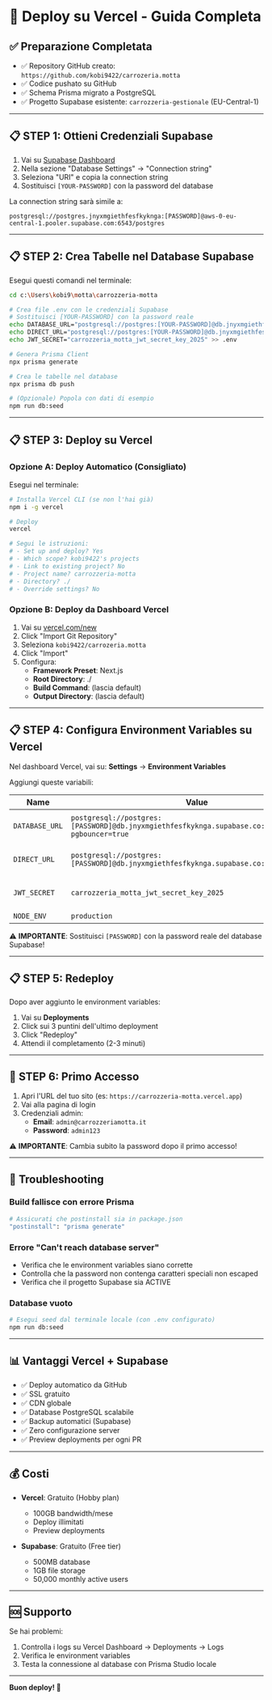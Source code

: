 # 🚀 Deploy su Vercel - Guida Completa

## ✅ Preparazione Completata

- ✅ Repository GitHub creato: `https://github.com/kobi9422/carrozeria.motta`
- ✅ Codice pushato su GitHub
- ✅ Schema Prisma migrato a PostgreSQL
- ✅ Progetto Supabase esistente: `carrozzeria-gestionale` (EU-Central-1)

---

## 📋 STEP 1: Ottieni Credenziali Supabase

1. Vai su [Supabase Dashboard](https://supabase.com/dashboard/project/jnyxmgiethfesfkyknga/settings/database)
2. Nella sezione "Database Settings" → "Connection string"
3. Seleziona "URI" e copia la connection string
4. Sostituisci `[YOUR-PASSWORD]` con la password del database

La connection string sarà simile a:
```
postgresql://postgres.jnyxmgiethfesfkyknga:[PASSWORD]@aws-0-eu-central-1.pooler.supabase.com:6543/postgres
```

---

## 📋 STEP 2: Crea Tabelle nel Database Supabase

Esegui questi comandi nel terminale:

```bash
cd c:\Users\kobi9\motta\carrozzeria-motta

# Crea file .env con le credenziali Supabase
# Sostituisci [YOUR-PASSWORD] con la password reale
echo DATABASE_URL="postgresql://postgres:[YOUR-PASSWORD]@db.jnyxmgiethfesfkyknga.supabase.co:6543/postgres?pgbouncer=true" > .env
echo DIRECT_URL="postgresql://postgres:[YOUR-PASSWORD]@db.jnyxmgiethfesfkyknga.supabase.co:5432/postgres" >> .env
echo JWT_SECRET="carrozzeria_motta_jwt_secret_key_2025" >> .env

# Genera Prisma Client
npx prisma generate

# Crea le tabelle nel database
npx prisma db push

# (Opzionale) Popola con dati di esempio
npm run db:seed
```

---

## 📋 STEP 3: Deploy su Vercel

### Opzione A: Deploy Automatico (Consigliato)

Esegui nel terminale:

```bash
# Installa Vercel CLI (se non l'hai già)
npm i -g vercel

# Deploy
vercel

# Segui le istruzioni:
# - Set up and deploy? Yes
# - Which scope? kobi9422's projects
# - Link to existing project? No
# - Project name? carrozzeria-motta
# - Directory? ./
# - Override settings? No
```

### Opzione B: Deploy da Dashboard Vercel

1. Vai su [vercel.com/new](https://vercel.com/new)
2. Click "Import Git Repository"
3. Seleziona `kobi9422/carrozeria.motta`
4. Click "Import"
5. Configura:
   - **Framework Preset**: Next.js
   - **Root Directory**: ./
   - **Build Command**: (lascia default)
   - **Output Directory**: (lascia default)

---

## 📋 STEP 4: Configura Environment Variables su Vercel

Nel dashboard Vercel, vai su:
**Settings** → **Environment Variables**

Aggiungi queste variabili:

| Name | Value | Environment |
|------|-------|-------------|
| `DATABASE_URL` | `postgresql://postgres:[PASSWORD]@db.jnyxmgiethfesfkyknga.supabase.co:6543/postgres?pgbouncer=true` | Production, Preview, Development |
| `DIRECT_URL` | `postgresql://postgres:[PASSWORD]@db.jnyxmgiethfesfkyknga.supabase.co:5432/postgres` | Production, Preview, Development |
| `JWT_SECRET` | `carrozzeria_motta_jwt_secret_key_2025` | Production, Preview, Development |
| `NODE_ENV` | `production` | Production |

⚠️ **IMPORTANTE**: Sostituisci `[PASSWORD]` con la password reale del database Supabase!

---

## 📋 STEP 5: Redeploy

Dopo aver aggiunto le environment variables:

1. Vai su **Deployments**
2. Click sui 3 puntini dell'ultimo deployment
3. Click "Redeploy"
4. Attendi il completamento (2-3 minuti)

---

## 🎉 STEP 6: Primo Accesso

1. Apri l'URL del tuo sito (es: `https://carrozzeria-motta.vercel.app`)
2. Vai alla pagina di login
3. Credenziali admin:
   - **Email**: `admin@carrozzeriamotta.it`
   - **Password**: `admin123`

⚠️ **IMPORTANTE**: Cambia subito la password dopo il primo accesso!

---

## 🔧 Troubleshooting

### Build fallisce con errore Prisma

```bash
# Assicurati che postinstall sia in package.json
"postinstall": "prisma generate"
```

### Errore "Can't reach database server"

- Verifica che le environment variables siano corrette
- Controlla che la password non contenga caratteri speciali non escaped
- Verifica che il progetto Supabase sia ACTIVE

### Database vuoto

```bash
# Esegui seed dal terminale locale (con .env configurato)
npm run db:seed
```

---

## 📊 Vantaggi Vercel + Supabase

- ✅ Deploy automatico da GitHub
- ✅ SSL gratuito
- ✅ CDN globale
- ✅ Database PostgreSQL scalabile
- ✅ Backup automatici (Supabase)
- ✅ Zero configurazione server
- ✅ Preview deployments per ogni PR

---

## 💰 Costi

- **Vercel**: Gratuito (Hobby plan)
  - 100GB bandwidth/mese
  - Deploy illimitati
  - Preview deployments

- **Supabase**: Gratuito (Free tier)
  - 500MB database
  - 1GB file storage
  - 50,000 monthly active users

---

## 🆘 Supporto

Se hai problemi:
1. Controlla i logs su Vercel Dashboard → Deployments → Logs
2. Verifica le environment variables
3. Testa la connessione al database con Prisma Studio locale

---

**Buon deploy! 🚀**


